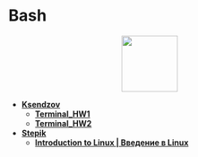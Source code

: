 # Bash

<div id="header" align="center">
  <img src="https://upload.wikimedia.org/wikipedia/commons/thumb/4/4b/Bash_Logo_Colored.svg/1200px-Bash_Logo_Colored.svg.png" width="100"/>
</div>

- [**Ksendzov**](https://github.com/vypiemzalyubov/bash/tree/main/Ksendzov)
  - [**Terminal_HW1**](https://github.com/vypiemzalyubov/bash/tree/main/Ksendzov/Terminal_HW1)
  - [**Terminal_HW2**](https://github.com/vypiemzalyubov/bash/tree/main/Ksendzov/Terminal_HW2)
- [**Stepik**](https://github.com/vypiemzalyubov/bash/tree/main/Stepik)
  - [**Introduction to Linux | Введение в Linux**](https://github.com/vypiemzalyubov/bash/tree/main/Stepik/Introduction%20to%20Linux)
